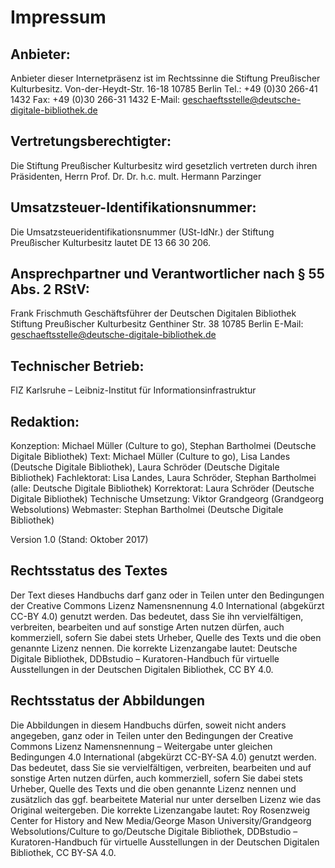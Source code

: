# Impressum

## Anbieter:
Anbieter dieser Internetpräsenz ist im Rechtssinne die Stiftung Preußischer Kulturbesitz.
Von-der-Heydt-Str. 16-18
10785 Berlin
Tel.: +49 (0)30 266-41 1432
Fax: +49 (0)30 266-31 1432
E-Mail: geschaeftsstelle@deutsche-digitale-bibliothek.de

## Vertretungsberechtigter:
Die Stiftung Preußischer Kulturbesitz wird gesetzlich vertreten durch ihren Präsidenten,
Herrn Prof. Dr. Dr. h.c. mult. Hermann Parzinger

## Umsatzsteuer-Identifikationsnummer:
Die Umsatzsteueridentifikationsnummer (USt-IdNr.) der Stiftung Preußischer Kulturbesitz lautet DE 13 66 30 206.

## Ansprechpartner und Verantwortlicher nach § 55 Abs. 2 RStV:
Frank Frischmuth
Geschäftsführer der Deutschen Digitalen Bibliothek
Stiftung Preußischer Kulturbesitz
Genthiner Str. 38
10785 Berlin
E-Mail: geschaeftsstelle@deutsche-digitale-bibliothek.de

## Technischer Betrieb:
FIZ Karlsruhe – Leibniz-Institut für Informationsinfrastruktur

## Redaktion:
Konzeption: Michael Müller (Culture to go), Stephan Bartholmei (Deutsche Digitale Bibliothek)
Text: Michael Müller (Culture to go), Lisa Landes (Deutsche Digitale Bibliothek), Laura Schröder (Deutsche Digitale Bibliothek)
Fachlektorat: Lisa Landes, Laura Schröder, Stephan Bartholmei  (alle: Deutsche Digitale Bibliothek)
Korrektorat: Laura Schröder (Deutsche Digitale Bibliothek)
Technische Umsetzung: Viktor Grandgeorg (Grandgeorg Websolutions) 
Webmaster: Stephan Bartholmei (Deutsche Digitale Bibliothek)

Version 1.0 (Stand: Oktober 2017)

## Rechtsstatus des Textes
Der Text dieses Handbuchs darf ganz oder in Teilen unter den Bedingungen der Creative Commons Lizenz Namensnennung 4.0 International (abgekürzt CC-BY 4.0) genutzt werden. Das bedeutet, dass Sie ihn vervielfältigen, verbreiten, bearbeiten und auf sonstige Arten nutzen dürfen, auch kommerziell, sofern Sie dabei stets Urheber, Quelle des Texts und die oben genannte Lizenz nennen. Die korrekte Lizenzangabe lautet: Deutsche Digitale Bibliothek, DDBstudio – Kuratoren-Handbuch für virtuelle Ausstellungen in der Deutschen Digitalen Bibliothek, CC BY 4.0.

## Rechtsstatus der Abbildungen
Die Abbildungen in diesem Handbuchs dürfen, soweit nicht anders angegeben, ganz oder in Teilen unter den Bedingungen der Creative Commons Lizenz Namensnennung – Weitergabe unter gleichen Bedingungen 4.0 International (abgekürzt CC-BY-SA 4.0) genutzt werden. Das bedeutet, dass Sie sie vervielfältigen, verbreiten, bearbeiten und auf sonstige Arten nutzen dürfen, auch kommerziell, sofern Sie dabei stets Urheber, Quelle des Texts und die oben genannte Lizenz nennen und zusätzlich das ggf. bearbeitete Material nur unter derselben Lizenz wie das Original weitergeben. Die korrekte Lizenzangabe lautet: Roy Rosenzweig Center for History and New Media/George Mason University/Grandgeorg Websolutions/Culture to go/Deutsche Digitale Bibliothek, DDBstudio – Kuratoren-Handbuch für virtuelle Ausstellungen in der Deutschen Digitalen Bibliothek, CC BY-SA 4.0.
